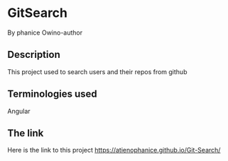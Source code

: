 # GitSearch
By phanice Owino-author
## Description
This project used to search users and their repos from github

## Terminologies used
Angular


## The link
Here is the link to this project  https://atienophanice.github.io/Git-Search/

<!-- ## Suport and Contact
If thier is any addition or clarification you can reach me through
Email:atienophanice1@gmail.com

## lincence
MIT lincence
copy right (c)@2019 *owino Phanice*
 -->
